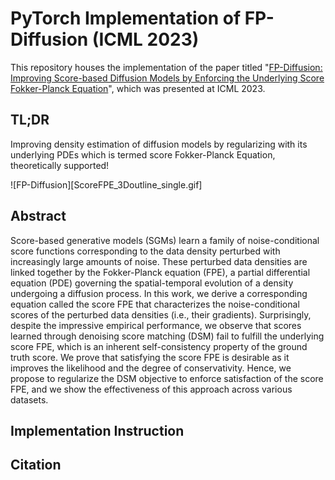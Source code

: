 # PyTorch Implementation of FP-Diffusion (ICML 2023)
This repository houses the implementation of the paper titled "[FP-Diffusion: Improving Score-based Diffusion Models by Enforcing the Underlying Score Fokker-Planck Equation](https://arxiv.org/abs/2210.04296)", which was presented at ICML 2023.

## TL;DR
Improving density estimation of diffusion models by regularizing with its underlying PDEs which is termed score Fokker-Planck Equation, theoretically supported! 

![FP-Diffusion][ScoreFPE_3Doutline_single.gif]

## Abstract

Score-based generative models (SGMs) learn a family of noise-conditional score functions corresponding to the data density perturbed with increasingly large amounts of noise. These perturbed data densities are linked together by the Fokker-Planck equation (FPE), a partial differential equation (PDE) governing the spatial-temporal evolution of a density undergoing a diffusion process. In this work, we derive a corresponding equation called the score FPE that characterizes the noise-conditional scores of the perturbed data densities (i.e., their gradients). Surprisingly, despite the impressive empirical performance, we observe that scores learned through denoising score matching (DSM) fail to fulfill the underlying score FPE, which is an inherent self-consistency property of the ground truth score.
We prove that satisfying the score FPE is desirable as it improves the likelihood and the degree of conservativity. Hence, we propose to regularize the DSM objective to enforce satisfaction of the score FPE, and we show the effectiveness of this approach across various datasets.

## Implementation Instruction



## Citation
